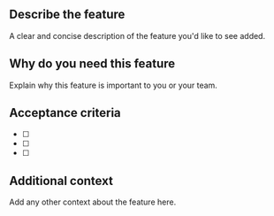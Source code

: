 ## Describe the feature

A clear and concise description of the feature you'd like to see added.

## Why do you need this feature

Explain why this feature is important to you or your team.

## Acceptance criteria

- [ ]
- [ ]
- [ ]

## Additional context

Add any other context about the feature here.
